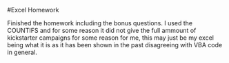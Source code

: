 #Excel Homework

Finished the homework including the bonus questions.  I used the COUNTIFS and for some reason it did not give the full
ammount of kickstarter campaigns for some reason for me, this may just be my excel being what it is as it has been shown in the
past disagreeing with VBA code in general.
